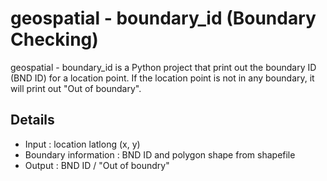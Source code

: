 # geospatial - boundary_id (Boundary Checking)

geospatial - boundary_id is a Python project that print out the boundary ID (BND ID) for a location point. If the location point is not in any boundary, it will print out "Out of boundary".

## Details

- Input : location latlong (x, y)
- Boundary information : BND ID and polygon shape from shapefile
- Output : BND ID / "Out of boundry"
